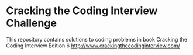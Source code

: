 # Cracking the Coding Interview Challenge
This repository contains solutions to coding problems in book Cracking the Coding Interview Edition 6
http://www.crackingthecodinginterview.com/



